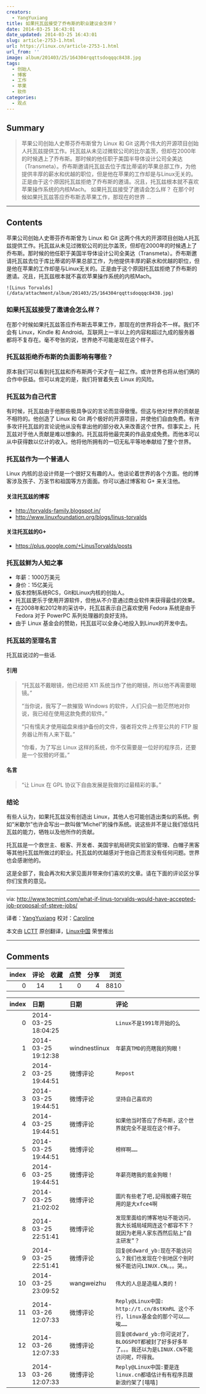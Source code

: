 ```yaml
---
creators:
  - YangYuxiang
title: 如果托瓦兹接受了乔布斯的职业建议会怎样？
date: 2014-03-25 16:43:01
date_updated: 2014-03-25 16:43:01
slug: article-2753-1.html
url: https://linux.cn/article-2753-1.html
url_from: ''
image: album/201403/25/164304rqqttsdoqqqc8438.jpg
tags:
  - 创始人
  - 博客
  - 工作
  - 苹果
  - 软件
categories:
  - 观点
---
```


## Summary

> 苹果公司创始人史蒂芬乔布斯曾为 Linux 和 Git 这两个伟大的开源项目创始人托瓦兹提供工作。托瓦兹从未见过微软公司的比尔盖茨，但却在2000年的时候遇上了乔布斯。那时候的他任职于美国半导体设计公司全美达（Transmeta）。乔布斯邀请托瓦兹去位于库比蒂诺的苹果总部工作，为他提供丰厚的薪水和优越的职位，但是他在苹果的工作却是与Linux无关的。正是由于这个原因托瓦兹拒绝了乔布斯的邀请。况且，托瓦兹根本就不喜欢苹果操作系统的内核Mach。  如果托瓦兹接受了邀请会怎么样？ 在那个时候如果托瓦兹答应乔布斯去苹果工作，那现在的世界 ...

***

<!-- more -->

## Contents

苹果公司创始人史蒂芬乔布斯曾为 Linux 和 Git 这两个伟大的开源项目创始人托瓦兹提供工作。托瓦兹从未见过微软公司的比尔盖茨，但却在2000年的时候遇上了乔布斯。那时候的他任职于美国半导体设计公司全美达（Transmeta）。乔布斯邀请托瓦兹去位于库比蒂诺的苹果总部工作，为他提供丰厚的薪水和优越的职位，但是他在苹果的工作却是与Linux无关的。正是由于这个原因托瓦兹拒绝了乔布斯的邀请。况且，托瓦兹根本就不喜欢苹果操作系统的内核Mach。

`![Linus Torvalds](/data/attachment/album/201403/25/164304rqqttsdoqqqc8438.jpg)`

### 如果托瓦兹接受了邀请会怎么样？

在那个时候如果托瓦兹答应乔布斯去苹果工作，那现在的世界将会不一样。我们不会有 Linux，Kindle 和 Android。互联网上一半以上的内容和超过九成的服务器都将不复存在。毫不夸张的说，世界绝不可能是现在这个样子。

### 托瓦兹拒绝乔布斯的负面影响有哪些？

原本我们可以看到托瓦兹和乔布斯两个天才在一起工作。或许世界也将从他们俩的合作中获益。但可以肯定的是，我们将冒着失去 Linux 的风险。

### 托瓦兹为自己代言

有时候，托瓦兹由于他那些极具争议的言论而显得傲慢。但这与他对世界的贡献是不相符的。他创造了 Linux 和 Git 两个极好的开源项目，并使他们自由免费。有许多攻讦托瓦兹的言论说他从没有拿出他的部分收入来改善这个世界。但事实上，托瓦兹对于他人贡献是难以想象的。托瓦兹将他最完美的作品变成免费。而他本可以从中获得数以亿计的收入。他将他所拥有的一切无私平等地奉献给了整个世界。

### 托瓦兹作为一个普通人

Linux 内核的总设计师是一个很好又有趣的人。他谈论着世界的各个方面。他的博客涉及孩子、万圣节和祖国等方方面面。你可以通过博客和 G+ 来关注他。

#### 关注托瓦兹的博客

* <http://torvalds-family.blogspot.in/>
* <http://www.linuxfoundation.org/blogs/linus-torvalds>

#### 关注托瓦兹的G+

* <https://plus.google.com/+LinusTorvalds/posts>

### 托瓦兹鲜为人知之事

* 年薪：1000万美元
* 身价：15亿美元
* 版本控制系统RCS，Git和Linux内核的创始人。
* 托瓦兹更乐于使用开源软件，但他从不介意通过商业软件来获得最佳的效果。
* 在2008年和2012年的采访中，托瓦兹表示自己喜欢使用 Fedora 系统是由于 Fedora 对于 PowerPC 系列处理器的良好支持。
* 由于 Linux 基金会的赞助，托瓦兹可以全身心地投入到Linux的开发中去。

### 托瓦兹的至理名言

托瓦兹说过的一些话.

#### 引用

> 
> “托瓦兹不戴眼镜，他已经把 X11 系统当作了他的眼镜，所以他不再需要眼镜。”
> 
> 
> “当你说，我写了一款摧毁 Windows 的软件，人们只会一脸茫然地对你说，我已经在使用这款免费的软件。”
> 
> 
> “只有懦夫才使用磁盘来维护备份的文件，强者将文件上传至公共的 FTP 服务器让所有人来下载。”
> 
> 
> “你看，为了写出 Linux 这样的系统，你不仅需要是一位好的程序员，还要是一个狡猾的坏蛋。”
> 
> 
> 

#### 名言

> 
> “让 Linux 在 GPL 协议下自由发展是我做的过最精彩的事。”
> 
> 
> 

### 结论

有些人认为，如果托瓦兹没有创造出 Linux，其他人也可能创造出类似的系统。例如“米歇尔”也许会写出一款叫做“Michel”的操作系统。说这些并不是让我们低估托瓦兹的能力，牺牲以及他所作的贡献。

托瓦兹是一个救世主、极客、开发者、美国宇航局研究实验室的管理、白帽子黑客等其他托瓦兹所做过的职业。托瓦兹的优越感对于他自己而言没有任何问题。世界也会感谢他的。

这是全部了，我会再次和大家见面并带来你们喜欢的文章。请在下面的评论区分享你们宝贵的意见。

---

via: <http://www.tecmint.com/what-if-linus-torvalds-would-have-accepted-job-proposal-of-steve-jobs/>

译者：[YangYuxiang](https://github.com/YangYuxiang) 校对：[Caroline](https://github.com/carolinewuyan)

本文由 [LCTT](https://github.com/LCTT/TranslateProject) 原创翻译，[Linux中国](https://linux.cn/) 荣誉推出

***

## Comments


|   index |   评论 |   收藏 |   点赞 |   分享 |   浏览 |
|--------:|-------:|-------:|-------:|-------:|-------:|
|       0 |     14 |      1 |      0 |      4 |   8810 |

|   index | 日期                | 日期          | 评论                                                                                                  |
|--------:|:--------------------|:--------------|:------------------------------------------------------------------------------------------------------|
|       0 | 2014-03-25 18:04:25 |               | `Linux不是1991年开始的么`                                                                             |
|       1 | 2014-03-25 19:12:38 | windnestlinux | `年薪真TMD的亮瞎我的狗眼！`                                                                           |
|       2 | 2014-03-25 19:44:51 | 微博评论      | `Repost`                                                                                              |
|       3 | 2014-03-25 19:44:51 | 微博评论      | `坚持自己喜欢的`                                                                                      |
|       4 | 2014-03-25 19:44:51 | 微博评论      | `如果他当时答应了乔布斯，这个世界就完全不是现在这个样子。`                                            |
|       5 | 2014-03-25 19:44:51 | 微博评论      | `榜样啊……`                                                                                            |
|       6 | 2014-03-25 19:44:51 | 微博评论      | `年薪亮瞎我的氪金狗眼！`                                                                              |
|       7 | 2014-03-25 21:02:02 | 微博评论      | `圖片有些老了吧,記得脫襪子現在用的是大xfce4啊`                                                        |
|       8 | 2014-03-25 22:51:41 | 微博评论      | `发现里面给的博客地址不能访问，我大长城局域网连这个都容不下？就因为老用人家东西然后贴上“自主研发”？`  |
|       9 | 2014-03-25 22:51:41 | 微博评论      | `回复@Edward_yb:现在不能访问么？我们也发现在个别地区个别时候不能访问LINUX.CN。。。哭。。`             |
|      10 | 2014-03-25 23:09:52 | wangweizhu    | `伟大的人总是造福人类的！`                                                                            |
|      11 | 2014-03-26 12:07:33 | 微博评论      | `Reply@Linux中国: http://t.cn/8stKmRL 这个不行，linux基金会的那个可以……唉……`                          |
|      12 | 2014-03-26 12:07:33 | 微博评论      | `回复@Edward_yb:你可说对了，BLOGSPOT都被封了好多好多年了。。。我还以为是LINUX.CN不能访问呢，吓得我。` |
|      13 | 2014-03-26 12:07:33 | 微博评论      | `Reply@Linux中国:要是连linux.cn都墙估计有有程序员跟新浪约架了[嘻嘻]`                                  |
